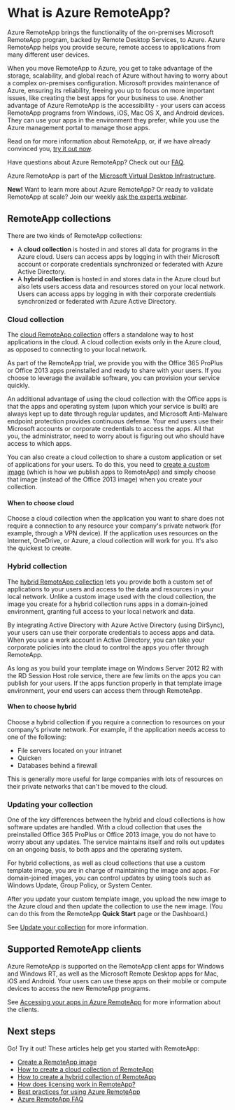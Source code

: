 <properties 
	pageTitle="What is Azure RemoteApp?" 
	description="Learn about Azure RemoteApp." 
	services="remoteapp" 
	documentationCenter="" 
	authors="lizap" 
	manager="mbaldwin" 
	editor=""/>

<tags 
	ms.service="remoteapp" 
	ms.date="08/05/2015" 
	wacn.date=""/>

# What is Azure RemoteApp?

Azure RemoteApp brings the functionality of the on-premises Microsoft RemoteApp program, backed by Remote Desktop Services, to Azure. Azure RemoteApp helps you provide secure, remote access to applications from many different user devices.

When you move RemoteApp to Azure, you get to take advantage of the storage, scalability, and global reach of Azure without having to worry about a complex on-premises configuration. Microsoft provides maintenance of Azure, ensuring its reliability, freeing you up to focus on more important issues, like creating the best apps for your business to use. Another advantage of Azure RemoteApp is the accessibility - your users can access RemoteApp programs from Windows, iOS, Mac OS X, and Android devices. They can use your apps in the environment they prefer, while you use the Azure management portal to manage those apps. 

Read on for more information about RemoteApp, or, if we have already convinced you, [try it out now](http://www.windowsazure.cn/services/remoteapp/).

Have questions about Azure RemoteApp? Check out our [FAQ](/documentation/articles/remoteapp-faq).

Azure RemoteApp is part of the [Microsoft Virtual Desktop Infrastructure](http://www.microsoft.com/server-cloud/products/virtual-desktop-infrastructure/explore.aspx).

**New!** Want to learn more about Azure RemoteApp? Or ready to validate RemoteApp at scale? Join our weekly [ask the experts webinar](https://azureinfo.microsoft.com/AzureRemoteAppAskTheExperts-Registration-Page.html?ls=Website).

## RemoteApp collections
There are two kinds of RemoteApp collections:


- A **cloud collection** is hosted in and stores all data for programs in the Azure cloud. Users can access apps by logging in with their Microsoft account or corporate credentials synchronized or federated with Azure Active Directory.
- A **hybrid collection** is hosted in and stores data in the Azure cloud but also lets users access data and resources stored on your local network. Users can access apps by logging in with their corporate credentials synchronized or federated with Azure Active Directory.

### Cloud collection

The [cloud RemoteApp collection](/documentation/articles/remoteapp-create-cloud-deployment) offers a standalone way to host applications in the cloud. A cloud collection exists only in the Azure cloud, as opposed to connecting to your local network.

As part of the RemoteApp trial, we provide you with the Office 365 ProPlus or Office 2013 apps preinstalled and ready to share with your users. If you choose to leverage the available software, you can provision your service quickly.

An additional advantage of using the cloud collection with the Office apps is that the apps and operating system (upon which your service is built) are always kept up to date through regular updates, and Microsoft Anti-Malware endpoint protection provides continuous defense. Your end users use their Microsoft accounts or corporate credentials to access the apps. All that you, the administrator, need to worry about is figuring out who should have access to which apps.

You can also create a cloud collection to share a custom application or set of applications for your users. To do this, you need to [create a custom image](/documentation/articles/remoteapp-imageoptions) (which is how we publish apps to RemoteApp) and simply choose that image (instead of the Office 2013 image) when you create your collection. 

#### When to choose cloud

Choose a cloud collection when the application you want to share does not require a connection to any resource your company's private network (for example, through a VPN device). If the application uses resources on the Internet, OneDrive, or Azure, a cloud collection will work for you. It's also the quickest to create.


### Hybrid collection
The [hybrid RemoteApp collection](/documentation/articles/remoteapp-create-hybrid-deployment) lets you provide both a custom set of applications to your users and access to the data and resources in your local network. Unlike a custom image used with the cloud collection, the image you create for a hybrid collection runs apps in a domain-joined environment, granting full access to your local network and data.

By integrating Active Directory with Azure Active Directory (using DirSync), your users can use their corporate credentials to access apps and data. When you use a work account in Active Directory, you can take your corporate policies into the cloud to control the apps you offer through RemoteApp.

As long as you build your template image on Windows Server 2012 R2 with the RD Session Host role service, there are few limits on the apps you can publish for your users. If the apps function properly in that template image environment, your end users can access them through RemoteApp. 

#### When to choose hybrid

Choose a hybrid collection if you require a connection to resources on your company's private network. For example, if the application needs access to one of the following:

- File servers located on your intranet
- Quicken
- Databases behind a firewall

This is generally more useful for large companies with lots of resources on their private networks that can't be moved to the cloud.

### Updating your collection
One of the key differences between the hybrid and cloud collections is how software updates are handled. With a cloud collection that uses the preinstalled Office 365 ProPlus or Office 2013 image, you do not have to worry about any updates. The service maintains itself and rolls out updates on an ongoing basis, to both apps and the operating system.

For hybrid collections, as well as cloud collections that use a custom template image, you are in charge of maintaining the image and apps. For domain-joined images, you can control updates by using tools such as Windows Update, Group Policy, or System Center.

After you update your custom template image, you upload the new image to the Azure cloud and then update the collection to use the new image. (You can do this from the RemoteApp **Quick Start** page or the Dashboard.)

See [Update your collection](/documentation/articles/remoteapp-update) for more information.

## Supported RemoteApp clients
Azure RemoteApp is supported on the RemoteApp client apps for Windows and Windows RT, as well as the Microsoft Remote Desktop apps for Mac, iOS and Android. Your users can use these apps on their mobile or compute devices to access the new RemoteApp programs.

See [Accessing your apps in Azure RemoteApp](/documentation/articles/remoteapp-clients) for more information about the clients.

## Next steps
Go! Try it out! These articles help get you started with RemoteApp:

- [Create a RemoteApp image](/documentation/articles/remoteapp-imageoptions)
- [How to create a cloud collection of RemoteApp](/documentation/articles/remoteapp-create-cloud-deployment)
- [How to create a hybrid collection of RemoteApp](/documentation/articles/remoteapp-create-hybrid-deployment)
- [How does licensing work in RemoteApp?](/documentation/articles/remoteapp-licensing)
- [Best practices for using Azure RemoteApp](/documentation/articles/remoteapp-bestpractices)
- [Azure RemoteApp FAQ](/documentation/articles/remoteapp-faq)
 
